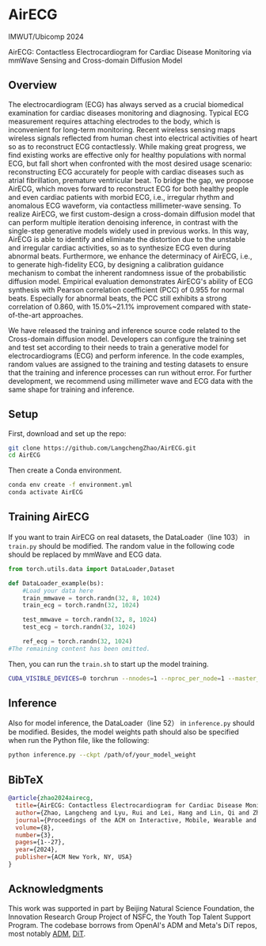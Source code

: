 # AirECG
IMWUT/Ubicomp 2024

AirECG: Contactless Electrocardiogram for Cardiac Disease Monitoring via mmWave Sensing and Cross-domain Diffusion Model

## Overview
The electrocardiogram (ECG) has always served as a crucial biomedical examination for cardiac diseases monitoring and diagnosing. Typical ECG measurement requires attaching electrodes to the body, which is inconvenient for long-term monitoring. Recent wireless sensing maps wireless signals reflected from human chest into electrical activities of heart so as to reconstruct ECG contactlessly. While making great progress, we find existing works are effective only for healthy populations with normal ECG, but fall short when confronted with the most desired usage scenario: reconstructing ECG accurately for people with cardiac diseases such as atrial fibrillation, premature ventricular beat. To bridge the gap, we propose AirECG, which moves forward to reconstruct ECG for both healthy people and even cardiac patients  with morbid ECG, i.e., irregular rhythm and anomalous ECG waveform, via contactless millimeter-wave sensing. To realize AirECG, we first custom-design a cross-domain diffusion model that can perform multiple iteration denoising inference, in contrast with the single-step generative models widely used in previous works. In this way, AirECG is able to identify and eliminate the distortion due to the unstable and irregular cardiac activities, 
so as to synthesize ECG even during abnormal beats. Furthermore, we enhance the determinacy of AirECG, i.e., to generate high-fidelity ECG, by designing a calibration guidance mechanism to combat the inherent randomness issue 
of the probabilistic diffusion model. Empirical evaluation demonstrates AirECG's ability of ECG synthesis with Pearson correlation coefficient (PCC) of 0.955 for normal beats. Especially for abnormal beats, the PCC still exhibits a strong correlation of 0.860, with 15.0\%~21.1\% improvement compared with state-of-the-art approaches.

We have released the training and inference source code related to the Cross-domain diffusion model. Developers can configure the training set and test set according to their needs to train a generative model for electrocardiograms (ECG) and perform inference. In the code examples, random values are assigned to the training and testing datasets to ensure that the training and inference processes can run without error. For further development, we recommend using millimeter wave and ECG data with the same shape for training and inference.

## Setup

First, download and set up the repo:

```bash
git clone https://github.com/LangchengZhao/AirECG.git
cd AirECG
```

Then create a Conda environment. 

```bash
conda env create -f environment.yml
conda activate AirECG
```

## Training AirECG
If you want to train AirECG on real datasets, the DataLoader（line 103） in `train.py` should be modified. The random value in the following code should be replaced by mmWave and ECG data.

```Python
from torch.utils.data import DataLoader,Dataset

def DataLoader_example(bs):
    #Load your data here
    train_mmwave = torch.randn(32, 8, 1024)
    train_ecg = torch.randn(32, 1024)

    test_mmwave = torch.randn(32, 8, 1024)
    test_ecg = torch.randn(32, 1024)

    ref_ecg = torch.randn(32, 1024)
#The remaining content has been omitted.
```


Then, you can run the `train.sh` to start up the model training. 
```bash
CUDA_VISIBLE_DEVICES=0 torchrun --nnodes=1 --nproc_per_node=1 --master_port='29500' train.py --global-batch-size 96
```

## Inference
Also for model inference, the DataLoader（line 52） in `inference.py` should be modified. Besides, the model weights path should also be specified when run the Python file, like the following:

```bash
python inference.py --ckpt /path/of/your_model_weight
```

## BibTeX

```bibtex
@article{zhao2024airecg,
  title={AirECG: Contactless Electrocardiogram for Cardiac Disease Monitoring via mmWave Sensing and Cross-domain Diffusion Model},
  author={Zhao, Langcheng and Lyu, Rui and Lei, Hang and Lin, Qi and Zhou, Anfu and Ma, Huadong and Wang, Jingjia and Meng, Xiangbin and Shao, Chunli and Tang, Yida and others},
  journal={Proceedings of the ACM on Interactive, Mobile, Wearable and Ubiquitous Technologies},
  volume={8},
  number={3},
  pages={1--27},
  year={2024},
  publisher={ACM New York, NY, USA}
}
```

## Acknowledgments
This work was supported in part by Beijing Natural Science Foundation, the Innovation Research Group Project of NSFC, the Youth Top Talent Support Program.
The codebase borrows from OpenAI's ADM and Meta's DiT repos, most notably [ADM](https://github.com/openai/guided-diffusion), [DiT](https://github.com/facebookresearch/DiT).